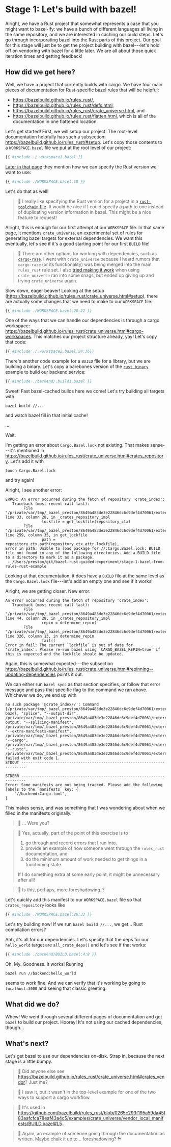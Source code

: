 # Stage 1: Let's build with bazel!

Alright, we have a Rust project that somewhat represents a case
that you might want to bazel-ify: we have a bunch of different languages
all living in the same repository, and we are interested in caching
our build steps. Let's go through incorporating bazel into the Rust parts of this project.
Our goal for this stage will just be to get the project building with bazel---let's hold
off on vendoring with bazel for a little later.
We are all about those quick iteration times and getting feedback!

## How did we get here?

Well, we have a project that currently builds with cargo.
We have four main pieces of documentation for Rust-specific bazel rules
that will be helpful:

- https://bazelbuild.github.io/rules_rust/,
- https://bazelbuild.github.io/rules_rust/defs.html,
- https://bazelbuild.github.io/rules_rust/crate_universe.html, and
- https://bazelbuild.github.io/rules_rust/flatten.html, which is all of the documentation
  in one flattened location.

Let's get started! First, we will setup our project.
The root-level documentation helpfully has such a subsection:
https://bazelbuild.github.io/rules_rust/#setup.
Let's copy those contents to a `WORKSPACE.bazel` file
we put at the root level of our project:

```python
{{ #include ./.workspace1.bazel }}
```

[Later in that page](https://bazelbuild.github.io/rules_rust/#specifying-rust-version)
they mention how we can specify the Rust version we want to use:

```python
{{ #include ./WORKSPACE.bazel:18 }}
```

Let's do that as well!

> 👀 I really like specifying the Rust version for a project
> in a [`rust-toolchain` file](https://rust-lang.github.io/rustup/overrides.html#the-toolchain-file).
> It would be nice if I could specify a path to one
> instead of duplicating version information in bazel.
> This might be a nice feature to request!

Alright, this is enough for our first attempt at our `WORKSPACE` file.
In that same page, it mentions `crate_universe`, an experimental set of rules
for generating bazel targets for external dependencies. We want this eventually,
let's see if it's a good starting point for our first `BUILD` file!

> :eyes: There are other options for working with dependencies, such as
> [`cargo-raze`](https://github.com/google/cargo-raze).
> I went with `crate_universe` because I heard rumors that `cargo-raze` (or its functionality)
> was being merged into the main `rules_rust` rule set.
> I also [tried making it work](https://github.com/prestontw/bazel-rust-vendored-experiment/commit/eef1ff99496f570fa224fcacab60d7f39f6940e3)
> when using `crate_universe` ran into some snags,
> but ended up giving up and trying `crate_universe` again.

Slow down, eager beaver! Looking at the setup (https://bazelbuild.github.io/rules_rust/crate_universe.html#setup),
there are actually some changes that we need to make to our `WORKSPACE` file:

```python
{{ #include ./WORKSPACE.bazel:20:22 }}
```

One of the ways that we can handle our dependencies is through a cargo workspace:
https://bazelbuild.github.io/rules_rust/crate_universe.html#cargo-workspaces.
This matches our project structure already, yay!
Let's copy that code:

```python
{{ #include ./.workspace2.bazel:24:36}}
```

There's another code example for a `BUILD` file for a library,
but we are building a binary.
Let's copy a barebones version of the [`rust_binary`](https://bazelbuild.github.io/rules_rust/defs.html#rust_binary)
example to build our backend service:

```python
{{ #include ./backend/.build1.bazel }}
```

Sweet! Fast bazel-cached builds here we come! Let's try building all targets with

```
bazel build //...
```

and watch bazel fill in that initial cache!

...

Wait.

I'm getting an error about `Cargo.Bazel.lock` not existing.
That makes sense---it's mentioned in https://bazelbuild.github.io/rules_rust/crate_universe.html#crates_repository.
Let's add it with

```
touch Cargo.Bazel.lock
```

and try again!

Alright, I see another error:

```
ERROR: An error occurred during the fetch of repository 'crate_index':
   Traceback (most recent call last):
        File "/private/var/tmp/_bazel_preston/8649a483de3e22846dc6c9def4d70061/external/rules_rust/crate_universe/private/crates_repository.bzl", line 33, column 28, in _crates_repository_impl
                lockfile = get_lockfile(repository_ctx)
        File "/private/var/tmp/_bazel_preston/8649a483de3e22846dc6c9def4d70061/external/rules_rust/crate_universe/private/generate_utils.bzl", line 259, column 35, in get_lockfile
                path = repository_ctx.path(repository_ctx.attr.lockfile),
Error in path: Unable to load package for //:Cargo.Bazel.lock: BUILD file not found in any of the following directories. Add a BUILD file to a directory to mark it as a package.
 - /Users/preston/git/bazel-rust-guided-experiment/stage-1-bazel-from-rules-rust-example
```

Looking at that documentation, it does have a `BUILD` file at the same level
as the `Cargo.Bazel.lock` file---let's add an empty one and see if it works!

Alright, we are getting closer. New error:

```
An error occurred during the fetch of repository 'crate_index':
   Traceback (most recent call last):
        File "/private/var/tmp/_bazel_preston/8649a483de3e22846dc6c9def4d70061/external/rules_rust/crate_universe/private/crates_repository.bzl", line 44, column 28, in _crates_repository_impl
                repin = determine_repin(
        File "/private/var/tmp/_bazel_preston/8649a483de3e22846dc6c9def4d70061/external/rules_rust/crate_universe/private/generate_utils.bzl", line 326, column 13, in determine_repin
                fail((
Error in fail: The current `lockfile` is out of date for 'crate_index'. Please re-run bazel using `CARGO_BAZEL_REPIN=true` if this is expected and the lockfile should be updated.
```

Again, this is somewhat expected---the subsection
https://bazelbuild.github.io/rules_rust/crate_universe.html#repinning--updating-dependencies
points it out.

We can either run `bazel sync` as that section specifies, or
follow that error message and pass that specific flag to the command
we ran above.
Whichever we do, we end up with

```
no such package '@crate_index//': Command [/private/var/tmp/_bazel_preston/8649a483de3e22846dc6c9def4d70061/external/crate_index/cargo-bazel, "splice", "--output-dir", /private/var/tmp/_bazel_preston/8649a483de3e22846dc6c9def4d70061/external/crate_index/splicing-output, "--splicing-manifest", /private/var/tmp/_bazel_preston/8649a483de3e22846dc6c9def4d70061/external/crate_index/splicing_manifest.json, "--extra-manifests-manifest", /private/var/tmp/_bazel_preston/8649a483de3e22846dc6c9def4d70061/external/crate_index/extra_manifests_manifest.json, "--cargo", /private/var/tmp/_bazel_preston/8649a483de3e22846dc6c9def4d70061/external/rust_darwin_aarch64/bin/cargo, "--rustc", /private/var/tmp/_bazel_preston/8649a483de3e22846dc6c9def4d70061/external/rust_darwin_aarch64/bin/rustc] failed with exit code 1.
STDOUT ------------------------------------------------------------------------

STDERR ------------------------------------------------------------------------
Error: Some manifests are not being tracked. Please add the following labels to the `manifests` key: {
    "//backend:Cargo.toml",
}
```

This makes sense, and was something that I was wondering about
when we filled in the manifests originally.

> :eyes: ... Were you?

> :facepalm: Yes, actually, part of the point of this exercise is to
>
> 1. go through and record errors that I run into,
> 1. provide an example of how someone went through the `rules_rust` documentation, and
> 1. do the minimum amount of work needed to get things in a functioning state.
>
> If I do something extra at some early point, it might be unnecessary after all!

> :eyes: Is this, perhaps, more foreshadowing..?

Let's quickly add this manifest to our `WORKSPACE.bazel` file so that
`crates_repository` looks like

```python
{{ #include ./WORKSPACE.bazel:26:33 }}
```

Let's try building now! If we run `bazel build //...`,
we get... Rust compilation errors?

Ahh, it's all for our dependencies.
Let's specify that the deps for our `hello_world` target
are `all_crate_deps()` and let's see if that works:

```python
{{ #include ./backend/BUILD.bazel:4:8 }}
```

Oh. My. Goodness. It works!
Running

```
bazel run //backend:hello_world
```

seems to work fine.
And we can verify that it's working by going to
`localhost:3000` and seeing that classic greeting.

## What did we do?

Whew! We went through several different pages of documentation
and got `bazel` to build our project. Hooray!
It's not using our cached dependencies, though...

## What's next?

Let's get bazel to use our dependencies on-disk.
Strap in, because the next stage is a little bumpy.

> :eyes: Did anyone else see https://bazelbuild.github.io/rules_rust/crate_universe.html#crates_vendor?
> Just me?

> :facepalm: I saw it, but it wasn't in the top-level example
> for one of the two ways to support a cargo workflow.

> :eyes: It's used in
> https://github.com/bazelbuild/rules_rust/blob/0265c293f195a59da45f83aafcfca78eaf43a4c5/examples/crate_universe/vendor_local_manifests/BUILD.bazel#L5...

> :facepalm: Again, an example of someone going through the documentation as written.
> Maybe chalk it up to... foreshadowing? ⛈
